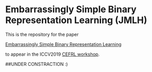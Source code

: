 # Embarrassingly Simple Binary Representation Learning (JMLH)
This is the repository for the paper

[Embarrassingly Simple Binary Representation Learning]()

to appear in the ICCV2019 [CEFRL workshop](http://www.ee.oulu.fi/~lili/CEFRLatICCV2019.html).

##UNDER CONSTRACTION :)


